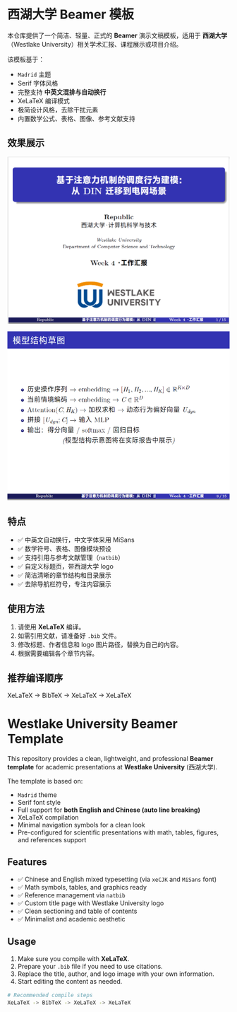 # 西湖大学 Beamer 模板

本仓库提供了一个简洁、轻量、正式的 **Beamer** 演示文稿模板，适用于 **西湖大学**（Westlake University）相关学术汇报、课程展示或项目介绍。

该模板基于：
- `Madrid` 主题
- Serif 字体风格
- 完整支持 **中英文混排与自动换行**
- XeLaTeX 编译模式
- 极简设计风格，去除干扰元素
- 内置数学公式、表格、图像、参考文献支持

## 效果展示
![1745678618453](image/README/1745678618453.png)

![1745678640148](image/README/1745678640148.png)

## 特点

- ✅ 中英文自动换行，中文字体采用 MiSans
- ✅ 数学符号、表格、图像模块预设
- ✅ 支持引用与参考文献管理（`natbib`）
- ✅ 自定义标题页，带西湖大学 logo
- ✅ 简洁清晰的章节结构和目录展示
- ✅ 去除导航栏符号，专注内容展示

## 使用方法

1. 请使用 **XeLaTeX** 编译。
2. 如需引用文献，请准备好 `.bib` 文件。
3. 修改标题、作者信息和 logo 图片路径，替换为自己的内容。
4. 根据需要编辑各个章节内容。


## 推荐编译顺序
XeLaTeX → BibTeX → XeLaTeX → XeLaTeX



# Westlake University Beamer Template

This repository provides a clean, lightweight, and professional **Beamer template** for academic presentations at **Westlake University** (西湖大学).

The template is based on:
- `Madrid` theme
- Serif font style
- Full support for **both English and Chinese (auto line breaking)**
- XeLaTeX compilation
- Minimal navigation symbols for a clean look
- Pre-configured for scientific presentations with math, tables, figures, and references support

## Features

- ✅ Chinese and English mixed typesetting (via `xeCJK` and `MiSans` font)
- ✅ Math symbols, tables, and graphics ready
- ✅ Reference management via `natbib`
- ✅ Custom title page with Westlake University logo
- ✅ Clean sectioning and table of contents
- ✅ Minimalist and academic aesthetic

## Usage

1. Make sure you compile with **XeLaTeX**.
2. Prepare your `.bib` file if you need to use citations.
3. Replace the title, author, and logo image with your own information.
4. Start editing the content as needed.

```bash
# Recommended compile steps
XeLaTeX -> BibTeX -> XeLaTeX -> XeLaTeX
